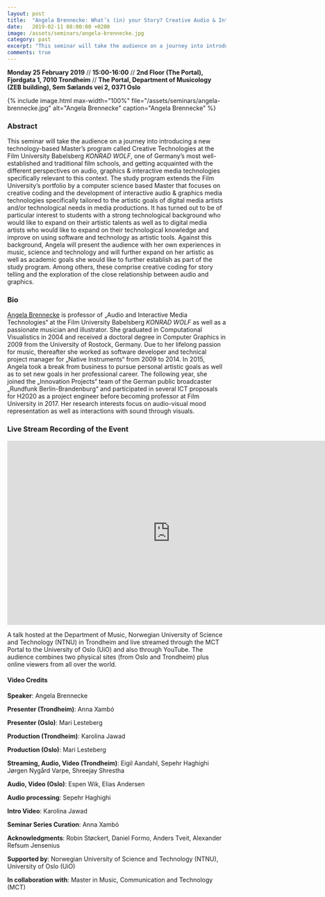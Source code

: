 ```yaml
---
layout: post
title:  "Angela Brennecke: What’s (in) your Story? Creative Audio & Interactive Media Technologies for Film & Storytelling (25.2.19)"
date:   2019-02-11 08:00:00 +0200
image: /assets/seminars/angela-brennecke.jpg
category: past
excerpt: "This seminar will take the audience on a journey into introducing a new technology-based Master’s program called Creative Technologies at the Film University Babelsberg *KONRAD WOLF*, one of Germany’s most well-established and traditional film schools, and getting acquainted with the different perspectives on audio, graphics & interactive media technologies specifically relevant to this context. "
comments: true
---
```



**Monday 25 February 2019** // **15:00-16:00** // **2nd Floor (The Portal), Fjordgata 1, 7010 Trondheim** // **The Portal, Department of Musicology (ZEB building), Sem Sælands vei 2, 0371 Oslo**

{% include image.html
max-width="100%" file="/assets/seminars/angela-brennecke.jpg" alt="Angela Brennecke"
caption="Angela Brennecke" %}

### Abstract

This seminar will take the audience on a journey into introducing a new technology-based Master’s program called Creative Technologies at the Film University Babelsberg *KONRAD WOLF*, one of Germany’s most well-established and traditional film schools, and getting acquainted with the different perspectives on audio, graphics & interactive media technologies specifically relevant to this context. The study program extends the Film University’s portfolio by a computer science based Master that focuses on creative coding and the development of interactive audio & graphics media technologies specifically tailored to the artistic goals of digital media artists and/or technological needs in media productions. It has turned out to be of particular interest to students with a strong technological background who would like to expand on their artistic talents as well as to digital media artists who would like to expand on their technological knowledge and improve on using software and technology as artistic tools. Against this background, Angela will present the audience with her own experiences in music, science and technology and will further expand on her artistic as well as academic goals she would like to further establish as part of the study program. Among others, these comprise creative coding for story telling and the exploration of the close relationship between audio and graphics.

### Bio

[Angela Brennecke](https://www.filmuniversitaet.de/portrait/person/angela-brennecke/) is professor of „Audio and Interactive Media Technologies“ at the Film University Babelsberg *KONRAD WOLF* as well as a passionate musician and illustrator. She graduated in Computational Visualistics in 2004 and received a doctoral degree in Computer Graphics in 2009 from the University of Rostock, Germany. Due to her lifelong passion for music, thereafter she worked as software developer and technical project manager for „Native Instruments“ from 2009 to 2014. In 2015, Angela took a break from business to pursue personal artistic goals as well as to set new goals in her professional career. The following year, she joined the „Innovation Projects“ team of the German public broadcaster „Rundfunk Berlin-Brandenburg“ and participated in several ICT proposals for H2020 as a project engineer before becoming professor at Film University in 2017. Her research interests focus on audio-visual mood representation as well as interactions with sound through visuals.

### Live Stream Recording of the Event

<iframe width="750" height="423" src="https://www.youtube.com/embed/mpFSF2PHcFo" frameborder="0" allow="accelerometer; autoplay; encrypted-media; gyroscope; picture-in-picture" allowfullscreen></iframe>

<br />

A talk hosted at the Department of Music, Norwegian University of Science and Technology (NTNU) in Trondheim and live streamed through the MCT Portal to the University of Oslo (UiO) and also through YouTube. The audience combines two physical sites (from Oslo and Trondheim) plus online viewers from all over the world.

#### Video Credits

**Speaker**: Angela Brennecke

**Presenter (Trondheim)**: Anna Xambó

**Presenter (Oslo)**: Mari Lesteberg

**Production (Trondheim)**: Karolina Jawad

**Production (Oslo)**: Mari Lesteberg

**Streaming, Audio, Video (Trondheim)**: Eigil Aandahl, Sepehr Haghighi
Jørgen Nygård Varpe, Shreejay Shrestha

**Audio, Video (Oslo)**: Espen Wik, Elias Andersen

**Audio processing**: Sepehr Haghighi

**Intro Video**: Karolina Jawad

**Seminar Series Curation**: Anna Xambó

**Acknowledgments**: Robin Støckert, Daniel Formo, Anders Tveit, Alexander Refsum Jensenius

**Supported by**: Norwegian University of Science and Technology (NTNU), University of Oslo (UiO)

**In collaboration with**: Master in Music, Communication and Technology (MCT)
